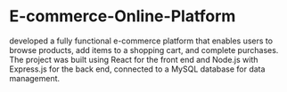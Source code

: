 # E-commerce-Online-Platform
 developed a fully functional e-commerce platform that enables users to browse products, add items to a shopping cart, and complete purchases. The project was built using React for the front end and Node.js with Express.js for the back end, connected to a MySQL database for data management.
